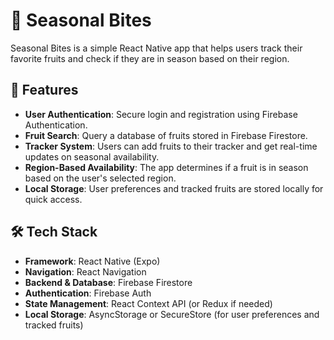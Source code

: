 # 🍓 Seasonal Bites  

Seasonal Bites is a simple React Native app that helps users track their favorite fruits and check if they are in season based on their region.  

## 🚀 Features  

- **User Authentication**: Secure login and registration using Firebase Authentication.  
- **Fruit Search**: Query a database of fruits stored in Firebase Firestore.  
- **Tracker System**: Users can add fruits to their tracker and get real-time updates on seasonal availability.  
- **Region-Based Availability**: The app determines if a fruit is in season based on the user's selected region.  
- **Local Storage**: User preferences and tracked fruits are stored locally for quick access.  

## 🛠 Tech Stack  

- **Framework**: React Native (Expo)  
- **Navigation**: React Navigation  
- **Backend & Database**: Firebase Firestore  
- **Authentication**: Firebase Auth  
- **State Management**: React Context API (or Redux if needed)  
- **Local Storage**: AsyncStorage or SecureStore (for user preferences and tracked fruits)  



